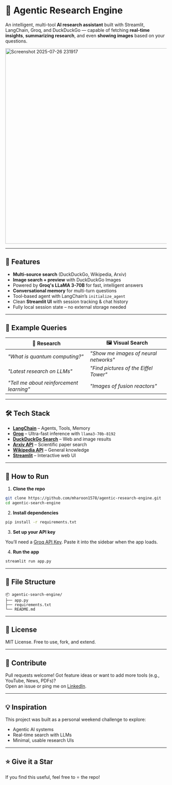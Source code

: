 
# 🔎 Agentic Research Engine

An intelligent, multi-tool **AI research assistant** built with Streamlit, LangChain, Groq, and DuckDuckGo — capable of fetching **real-time insights**, **summarizing research**, and even **showing images** based on your questions.

<img width="1366" height="610" alt="Screenshot 2025-07-26 231917" src="https://github.com/user-attachments/assets/c9e4d1d2-db1f-470b-bea5-c31a4ea5030d" />

---

## 🚀 Features

- **Multi-source search** (DuckDuckGo, Wikipedia, Arxiv)
- **Image search + preview** with DuckDuckGo Images
- Powered by **Groq's LLaMA 3-70B** for fast, intelligent answers
- **Conversational memory** for multi-turn questions
- Tool-based agent with LangChain’s `initialize_agent`
- Clean **Streamlit UI** with session tracking & chat history
- Fully local session state – no external storage needed

---

## 🧠 Example Queries

| 🔬 Research | 🖼️ Visual Search |
|------------|-----------------|
| *"What is quantum computing?"* | *"Show me images of neural networks"* |
| *"Latest research on LLMs"* | *"Find pictures of the Eiffel Tower"* |
| *"Tell me about reinforcement learning"* | *"Images of fusion reactors"* |

---

## 🛠️ Tech Stack

- **[LangChain](https://github.com/langchain-ai/langchain)** – Agents, Tools, Memory
- **[Groq](https://groq.com/)** – Ultra-fast inference with `llama3-70b-8192`
- **[DuckDuckGo Search](https://pypi.org/project/duckduckgo-search/)** – Web and image results
- **[Arxiv API](https://arxiv.org/help/api/)** – Scientific paper search
- **[Wikipedia API](https://www.mediawiki.org/wiki/API:Main_page)** – General knowledge
- **[Streamlit](https://streamlit.io/)** – Interactive web UI

---

## 🔧 How to Run

1. **Clone the repo**

```bash
git clone https://github.com/mharoon1578/agentic-research-engine.git
cd agentic-search-engine
```

2. **Install dependencies**

```bash
pip install -r requirements.txt
```

3. **Set up your API key**

You’ll need a [Groq API Key](https://console.groq.com/). Paste it into the sidebar when the app loads.

4. **Run the app**

```bash
streamlit run app.py
```

---

## 📂 File Structure

```
📦 agentic-search-engine/
├── app.py
├── requirements.txt
└── README.md
```

---

## 📜 License

MIT License. Free to use, fork, and extend.

---

## 🙌 Contribute

Pull requests welcome! Got feature ideas or want to add more tools (e.g., YouTube, News, PDFs)?  
Open an issue or ping me on [LinkedIn](https://www.linkedin.com/in/muhammad-haroon-a097a9342/).

---

## 💡 Inspiration

This project was built as a personal weekend challenge to explore:
- Agentic AI systems
- Real-time search with LLMs
- Minimal, usable research UIs

---

## ⭐ Give it a Star

If you find this useful, feel free to ⭐ the repo!
